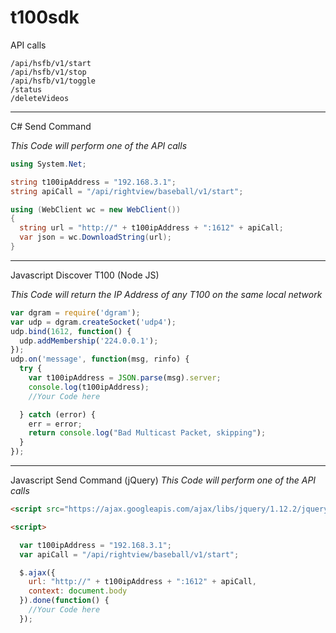 # t100sdk

API calls
```
/api/hsfb/v1/start
/api/hsfb/v1/stop
/api/hsfb/v1/toggle
/status
/deleteVideos
```

---------------------------------------------------------


C# Send Command

*This Code will perform one of the API calls*
```c#
using System.Net;

string t100ipAddress = "192.168.3.1";
string apiCall = "/api/rightview/baseball/v1/start";

using (WebClient wc = new WebClient())
{
  string url = "http://" + t100ipAddress + ":1612" + apiCall;
  var json = wc.DownloadString(url);
}
```

---------------------------------------------------------


Javascript Discover T100 (Node JS)

*This Code will return the IP Address of any T100 on the same local network*
```javascript
var dgram = require('dgram');
var udp = dgram.createSocket('udp4');
udp.bind(1612, function() {
  udp.addMembership('224.0.0.1');
});
udp.on('message', function(msg, rinfo) {
  try {
    var t100ipAddress = JSON.parse(msg).server;
    console.log(t100ipAddress);
    //Your Code here

  } catch (error) {
    err = error;
    return console.log("Bad Multicast Packet, skipping");
  }
});
```
---------------------------------------------------------


Javascript Send Command (jQuery)
*This Code will perform one of the API calls*
```html
<script src="https://ajax.googleapis.com/ajax/libs/jquery/1.12.2/jquery.min.js"></script>

<script>

  var t100ipAddress = "192.168.3.1";
  var apiCall = "/api/rightview/baseball/v1/start";

  $.ajax({
    url: "http://" + t100ipAddress + ":1612" + apiCall,
    context: document.body
  }).done(function() {
    //Your Code here
  });
```
</script>
